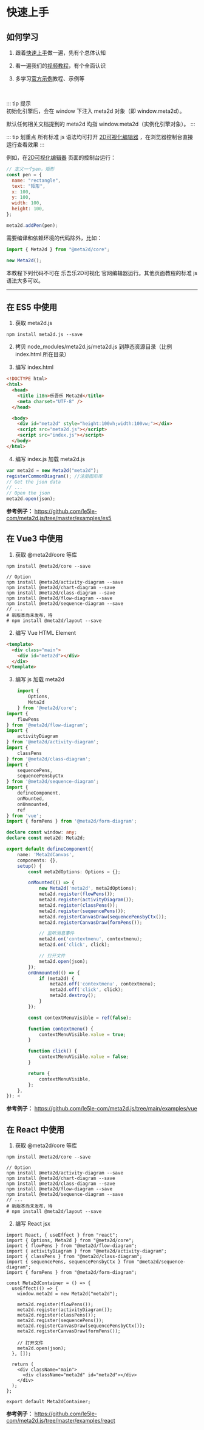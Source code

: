 # 快速上手

## 如何学习

1. 跟着[快速上手](./start)做一遍，先有个总体认知

2. 看一遍我们的[视频教程](../awesome/home.html#视频教程)，有个全面认识

3. 多学习[官方示例](../awesome/home.html#官方示例)教程、示例等

<br>

::: tip 提示  
初始化引擎后，会在 window 下注入 meta2d 对象（即 window.meta2d）。

默认任何相关文档提到的 meta2d 均指 window.meta2d（实例化引擎对象）。
:::

::: tip 划重点
所有标准 js 语法均可打开 [2D可视化编辑器](http://t.le5le.com) ，在浏览器控制台直接运行查看效果
:::

例如，在[2D可视化编辑器](http://t.le5le.com/) 页面的控制台运行：

```js
// 定义一个pen，矩形
const pen = {
  name: "rectangle",
  text: "矩形",
  x: 100,
  y: 100,
  width: 100,
  height: 100,
};

meta2d.addPen(pen);
```

需要编译和依赖环境的代码除外，比如：

```js
import { Meta2d } from "@meta2d/core";

new Meta2d();
```

本教程下列代码不可在 乐吾乐2D可视化 官网编辑器运行。其他页面教程的标准 js 语法大多可以。

---

## 在 ES5 中使用

1. 获取 meta2d.js

```shell
npm install meta2d.js --save
```

2. 拷贝 node_modules/meta2d.js/meta2d.js 到静态资源目录（比例 index.html 所在目录）

3. 编写 index.html

```html
<!DOCTYPE html>
<html>
  <head>
    <title i18n>乐吾乐 Meta2d</title>
    <meta charset="UTF-8" />
  </head>

  <body>
    <div id="meta2d" style="height:100vh;width:100vw;"></div>
    <script src="meta2d.js"></script>
    <script src="index.js"></script>
  </body>
</html>
```

4. 编写 index.js 加载 meta2d.js

```js
var meta2d = new Meta2d("meta2d");
registerCommonDiagram(); //注册图形库
// Get the json data
// ...
// Open the json
meta2d.open(json);
```

**参考例子：** https://github.com/le5le-com/meta2d.js/tree/master/examples/es5

## 在 Vue3 中使用

1. 获取 @meta2d/core 等库

```shell
npm install @meta2d/core --save

// Option
npm install @meta2d/activity-diagram --save
npm install @meta2d/chart-diagram --save
npm install @meta2d/class-diagram --save
npm install @meta2d/flow-diagram --save
npm install @meta2d/sequence-diagram --save
// ...
# 新版本尚未发布，待
# npm install @meta2d/layout --save

```

2. 编写 Vue HTML Element

```html
<template>
  <div class="main">
    <div id="meta2d"></div>
  </div>
</template>
```

3. 编写 js 加载 meta2d

```ts
    import {
        Options,
        Meta2d
    } from '@meta2d/core';
import {
    flowPens
} from '@meta2d/flow-diagram';
import {
    activityDiagram
} from '@meta2d/activity-diagram';
import {
    classPens
} from '@meta2d/class-diagram';
import {
    sequencePens,
    sequencePensbyCtx
} from '@meta2d/sequence-diagram';
import {
    defineComponent,
    onMounted,
    onUnmounted,
    ref
} from 'vue';
import { formPens } from '@meta2d/form-diagram';

declare const window: any;
declare const meta2d: Meta2d;

export default defineComponent({
    name: 'Meta2dCanvas',
    components: {},
    setup() {
        const meta2dOptions: Options = {};

        onMounted(() => {
            new Meta2d('meta2d', meta2dOptions);
            meta2d.register(flowPens());
            meta2d.register(activityDiagram());
            meta2d.register(classPens());
            meta2d.register(sequencePens());
            meta2d.registerCanvasDraw(sequencePensbyCtx());
            meta2d.registerCanvasDraw(formPens());

            // 监听消息事件
            meta2d.on('contextmenu', contextmenu);
            meta2d.on('click', click);

            // 打开文件
            meta2d.open(json);
        });
        onUnmounted(() => {
            if (meta2d) {
                meta2d.off('contextmenu', contextmenu);
                meta2d.off('click', click);
                meta2d.destroy();
            }
        });

        const contextMenuVisible = ref(false);

        function contextmenu() {
            contextMenuVisible.value = true;
        }

        function click() {
            contextMenuVisible.value = false;
        }

        return {
            contextMenuVisible,
        };
    },
}); <
```

**参考例子：** https://github.com/le5le-com/meta2d.js/tree/main/examples/vue

## 在 React 中使用

1. 获取 @meta2d/core 等库

```shell
npm install @meta2d/core --save

// Option
npm install @meta2d/activity-diagram --save
npm install @meta2d/chart-diagram --save
npm install @meta2d/class-diagram --save
npm install @meta2d/flow-diagram --save
npm install @meta2d/sequence-diagram --save
// ...
# 新版本尚未发布，待
# npm install @meta2d/layout --save

```

2. 编写 React jsx

```tsx
import React, { useEffect } from "react";
import { Options, Meta2d } from "@meta2d/core";
import { flowPens } from "@meta2d/flow-diagram";
import { activityDiagram } from "@meta2d/activity-diagram";
import { classPens } from "@meta2d/class-diagram";
import { sequencePens, sequencePensbyCtx } from "@meta2d/sequence-diagram";
import { formPens } from "@meta2d/form-diagram";

const Meta2dContainer = () => {
  useEffect(() => {
    window.meta2d = new Meta2d("meta2d");

    meta2d.register(flowPens());
    meta2d.register(activityDiagram());
    meta2d.register(classPens());
    meta2d.register(sequencePens());
    meta2d.registerCanvasDraw(sequencePensbyCtx());
    meta2d.registerCanvasDraw(formPens());

    // 打开文件
    meta2d.open(json);
  }, []);

  return (
    <div className="main">
      <div className="meta2d" id="meta2d"></div>
    </div>
  );
};

export default Meta2dContainer;
```

**参考例子：** https://github.com/le5le-com/meta2d.js/tree/master/examples/react
